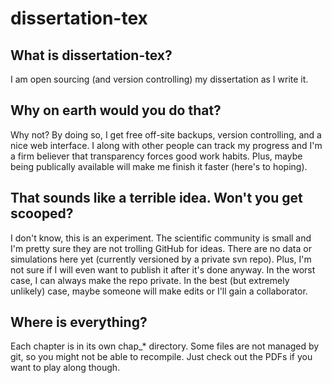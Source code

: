 dissertation-tex
====

What is dissertation-tex?
----
I am open sourcing (and version controlling) my dissertation as I write it.

Why on earth would you do that?
----
Why not? By doing so, I get free off-site backups, version controlling, and a nice web interface. I along with other people can track my progress and I'm a firm believer that transparency forces good work habits. Plus, maybe being publically available will make me finish it faster (here's to hoping).

That sounds like a terrible idea. Won't you get scooped?
----
I don't know, this is an experiment. The scientific community is small and I'm pretty sure they are not trolling GitHub for ideas. There are no data or simulations here yet (currently versioned by a private svn repo). Plus, I'm not sure if I will even want to publish it after it's done anyway. In the worst case, I can always make the repo private. In the best (but extremely unlikely) case, maybe someone will make edits or I'll gain a collaborator.

Where is everything?
----
Each chapter is in its own chap_* directory. Some files are not managed by git, so you might not be able to recompile. Just check out the PDFs if you want to play along though.
